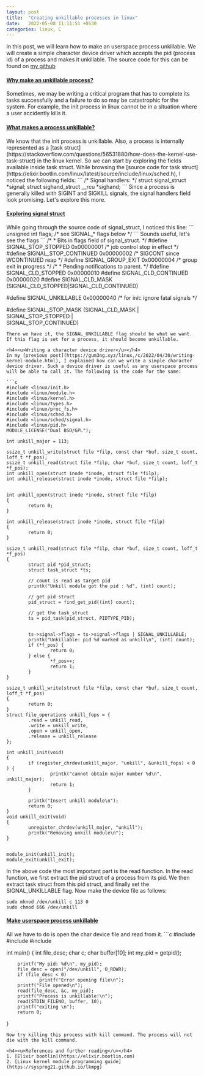```yaml
---
layout: post
title:  "Creating unkillable processes in linux"
date:   2022-05-08 11:11:51 +0530
categories: linux, C
---
```

<style type="text/css">
  img {
    padding: 5px;
    display: block;
  }
</style>
In this post, we will learn how to make an userspace process unkillable. We will create a simple character device driver which accepts the pid (process id) of a process and makes it unkillable. The source code for this can be found on [my github](https://github.com/gautammenghani/upas)

<h4><u>Why make an unkillable process?</u></h4>
Sometimes, we may be writing a critical program that has to complete its tasks successfully and a failure to do so may be catastrophic for the system. For example, the init process in linux cannot be in a situation where a user accidently kills it.

<h4><u>What makes a process unkillable?</u></h4>
We know that the init process is unkillable. Also, a process is internally represented as a [task struct](https://stackoverflow.com/questions/56531880/how-does-the-kernel-use-task-struct) in the linux kernel. So we can start by exploring the fields available inside task struct.
While browsing the [source code for task struct](https://elixir.bootlin.com/linux/latest/source/include/linux/sched.h), I noticed the following fields:
```
/* Signal handlers: */
	struct signal_struct		*signal;
	struct sighand_struct __rcu	*sighand;
```
Since a process is generally killed with SIGINT and SIGKILL signals, the signal handlers field look promising. Let's explore this more. 

<h4><u>Exploring signal struct</u></h4>
While going through the source code of signal_struct, I noticed this line:
```
unsigned int		flags; /* see SIGNAL_* flags below */
```
Sounds useful, let's see the flags
```
/*
 * Bits in flags field of signal_struct.
 */
#define SIGNAL_STOP_STOPPED	0x00000001 /* job control stop in effect */
#define SIGNAL_STOP_CONTINUED	0x00000002 /* SIGCONT since WCONTINUED reap */
#define SIGNAL_GROUP_EXIT	0x00000004 /* group exit in progress */
/*
 * Pending notifications to parent.
 */
#define SIGNAL_CLD_STOPPED	0x00000010
#define SIGNAL_CLD_CONTINUED	0x00000020
#define SIGNAL_CLD_MASK		(SIGNAL_CLD_STOPPED|SIGNAL_CLD_CONTINUED)

#define SIGNAL_UNKILLABLE	0x00000040 /* for init: ignore fatal signals */

#define SIGNAL_STOP_MASK (SIGNAL_CLD_MASK | SIGNAL_STOP_STOPPED | \
			  SIGNAL_STOP_CONTINUED)
```
There we have it, the SIGNAL_UNKILLABLE flag should be what we want. If this flag is set for a process, it should become unkillable. 

<h4><u>Writing a character device driver</u></h4>
In my [previous post](https://gum3ng.xyz/linux,/c/2022/04/30/writing-kernel-module.html), I explained how can we write a simple character device driver. Such a device driver is useful as any userspace process will be able to call it. The following is the code for the same:

```c
#include <linux/init.h>
#include <linux/module.h>
#include <linux/kernel.h>
#include <linux/types.h>
#include <linux/proc_fs.h>
#include <linux/sched.h>
#include <linux/sched/signal.h>
#include <linux/pid.h>
MODULE_LICENSE("Dual BSD/GPL");

int unkill_major = 113;

ssize_t unkill_write(struct file *filp, const char *buf, size_t count, loff_t *f_pos);
ssize_t unkill_read(struct file *filp, char *buf, size_t count, loff_t *f_pos);
int unkill_open(struct inode *inode, struct file *filp);
int unkill_release(struct inode *inode, struct file *filp);


int unkill_open(struct inode *inode, struct file *filp)
{
        return 0;
}

int unkill_release(struct inode *inode, struct file *filp)
{
        return 0;
}

ssize_t unkill_read(struct file *filp, char *buf, size_t count, loff_t *f_pos)
{
        struct pid *pid_struct;
        struct task_struct *ts;

        // count is read as target pid
        printk("Unkill module got the pid : %d", (int) count);

        // get pid struct
        pid_struct = find_get_pid((int) count);

        // get the task_struct
        ts = pid_task(pid_struct, PIDTYPE_PID);


        ts->signal->flags = ts->signal->flags | SIGNAL_UNKILLABLE;
        printk("Unkillable: pid %d marked as unkill\n", (int) count);
        if (*f_pos) {
                return 0;
        } else {                
                *f_pos++;
                return 1;
        }
}

ssize_t unkill_write(struct file *filp, const char *buf, size_t count, loff_t *f_pos)
{
        return 0;
}
struct file_operations unkill_fops = {
        .read = unkill_read,
        .write = unkill_write,
        .open = unkill_open,
        .release = unkill_release
};

int unkill_init(void)
{
        if (register_chrdev(unkill_major, "unkill", &unkill_fops) < 0 ) {
                printk("cannot obtain major number %d\n", unkill_major);
                return 1;
        }

        printk("Insert unkill module\n");
        return 0;
}
void unkill_exit(void)
{
        unregister_chrdev(unkill_major, "unkill");
        printk("Removing unkill module\n");
}


module_init(unkill_init);
module_exit(unkill_exit);
```
In the above code the most important part is the read function. In the read function, we first extract the pid struct of a process from its pid. We then extract task struct from this pid struct, and finally set the SIGNAL_UNKILLABLE flag.
Now make the device file as follows:
```
sudo mknod /dev/unkill c 113 0
sudo chmod 666 /dev/unkill
```

<h4><u>Make userspace process unkillable</u></h4>
All we have to do is open the char device file and read from it.
```c
#include <fcntl.h>
#include <stdio.h>
#include <unistd.h>

int main()
{
        int file_desc;
        char c;
        char buffer[10];
        int my_pid = getpid();

        printf("My pid: %d\n", my_pid);
        file_desc = open("/dev/unkill", O_RDWR);
        if (file_desc < 0)
                printf("Error opening file\n");
        printf("File opened\n");
        read(file_desc, &c, my_pid);
        printf("Process is unkillable!\n");
        read(STDIN_FILENO, buffer, 10);
        printf("exiting \n");
        return 0;
}
```
Now try killing this process with kill command. The process will not die with the kill command.

<h4><u>References and further reading</u></h4>
1. [Elixir bootlin](https://elixir.bootlin.com)
2. [Linux kernel module programming guide](https://sysprog21.github.io/lkmpg)
